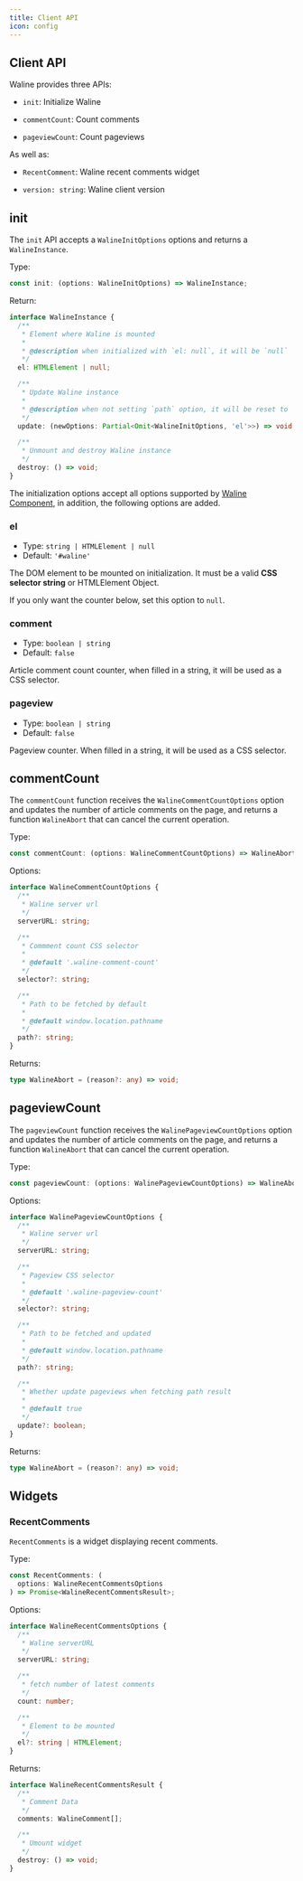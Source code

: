 ```yaml
---
title: Client API
icon: config
---
```


## Client API

Waline provides three APIs:

- `init`: Initialize Waline

- `commentCount`: Count comments

- `pageviewCount`: Count pageviews

As well as:

- `RecentComment`: Waline recent comments widget

- `version: string`: Waline client version

## init

The `init` API accepts a `WalineInitOptions` options and returns a `WalineInstance`.

Type:

```ts
const init: (options: WalineInitOptions) => WalineInstance;
```

Return:

```ts
interface WalineInstance {
  /**
   * Element where Waline is mounted
   *
   * @description when initialized with `el: null`, it will be `null`
   */
  el: HTMLElement | null;

  /**
   * Update Waline instance
   *
   * @description when not setting `path` option, it will be reset to `window.location.pathname`
   */
  update: (newOptions: Partial<Omit<WalineInitOptions, 'el'>>) => void;

  /**
   * Unmount and destroy Waline instance
   */
  destroy: () => void;
}
```

The initialization options accept all options supported by [Waline Component](component.md), in addition, the following options are added.

### el

- Type: `string | HTMLElement | null`
- Default: `'#waline'`

The DOM element to be mounted on initialization. It must be a valid **CSS selector string** or HTMLElement Object.

If you only want the counter below, set this option to `null`.

### comment

- Type: `boolean | string`
- Default: `false`

Article comment count counter, when filled in a string, it will be used as a CSS selector.

### pageview

- Type: `boolean | string`
- Default: `false`

Pageview counter. When filled in a string, it will be used as a CSS selector.

## commentCount

The `commentCount` function receives the `WalineCommentCountOptions` option and updates the number of article comments on the page, and returns a function `WalineAbort` that can cancel the current operation.

Type:

```ts
const commentCount: (options: WalineCommentCountOptions) => WalineAbort;
```

Options:

```ts
interface WalineCommentCountOptions {
  /**
   * Waline server url
   */
  serverURL: string;

  /**
   * Commment count CSS selector
   *
   * @default '.waline-comment-count'
   */
  selector?: string;

  /**
   * Path to be fetched by default
   *
   * @default window.location.pathname
   */
  path?: string;
}
```

Returns:

```ts
type WalineAbort = (reason?: any) => void;
```

## pageviewCount

The `pageviewCount` function receives the `WalinePageviewCountOptions` option and updates the number of article comments on the page, and returns a function `WalineAbort` that can cancel the current operation.

Type:

```ts
const pageviewCount: (options: WalinePageviewCountOptions) => WalineAbort;
```

Options:

```ts
interface WalinePageviewCountOptions {
  /**
   * Waline server url
   */
  serverURL: string;

  /**
   * Pageview CSS selector
   *
   * @default '.waline-pageview-count'
   */
  selector?: string;

  /**
   * Path to be fetched and updated
   *
   * @default window.location.pathname
   */
  path?: string;

  /**
   * Whether update pageviews when fetching path result
   *
   * @default true
   */
  update?: boolean;
}
```

Returns:

```ts
type WalineAbort = (reason?: any) => void;
```

## Widgets

### RecentComments

`RecentComments` is a widget displaying recent comments.

Type:

```ts
const RecentComments: (
  options: WalineRecentCommentsOptions
) => Promise<WalineRecentCommentsResult>;
```

Options:

```ts
interface WalineRecentCommentsOptions {
  /**
   * Waline serverURL
   */
  serverURL: string;

  /**
   * fetch number of latest comments
   */
  count: number;

  /**
   * Element to be mounted
   */
  el?: string | HTMLElement;
}
```

Returns:

```ts
interface WalineRecentCommentsResult {
  /**
   * Comment Data
   */
  comments: WalineComment[];

  /**
   * Umount widget
   */
  destroy: () => void;
}
```
